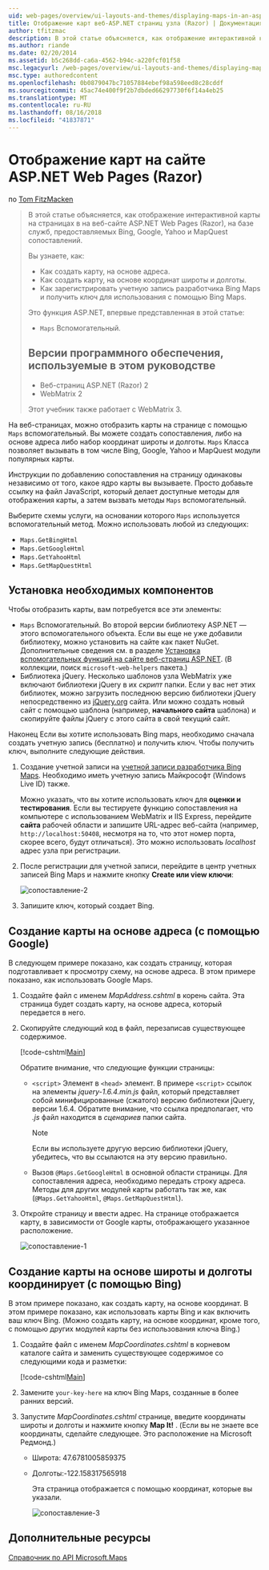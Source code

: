 ```yaml
---
uid: web-pages/overview/ui-layouts-and-themes/displaying-maps-in-an-aspnet-web-pages-site
title: Отображение карт веб-ASP.NET страниц узла (Razor) | Документация Майкрософт
author: tfitzmac
description: В этой статье объясняется, как отображение интерактивной карты на страницах в на веб-сайте ASP.NET Web Pages (Razor), на базе сопоставлений служб, предоставляемых Bing, Google, Ma...
ms.author: riande
ms.date: 02/20/2014
ms.assetid: b5c268dd-ca6a-4562-b94c-a220fcf01f58
msc.legacyurl: /web-pages/overview/ui-layouts-and-themes/displaying-maps-in-an-aspnet-web-pages-site
msc.type: authoredcontent
ms.openlocfilehash: 0b0879047bc71057884ebef98a598eed8c28cddf
ms.sourcegitcommit: 45ac74e400f9f2b7dbded66297730f6f14a4eb25
ms.translationtype: MT
ms.contentlocale: ru-RU
ms.lasthandoff: 08/16/2018
ms.locfileid: "41837871"
---
```

<a name="displaying-maps-in-an-aspnet-web-pages-razor-site"></a>Отображение карт на сайте ASP.NET Web Pages (Razor)
====================
по [Tom FitzMacken](https://github.com/tfitzmac)

> В этой статье объясняется, как отображение интерактивной карты на страницах в на веб-сайте ASP.NET Web Pages (Razor), на базе служб, предоставляемых Bing, Google, Yahoo и MapQuest сопоставлений.
> 
> Вы узнаете, как:
> 
> - Как создать карту, на основе адреса.
> - Как создать карту, на основе координат широты и долготы.
> - Как зарегистрировать учетную запись разработчика Bing Maps и получить ключ для использования с помощью Bing Maps.
> 
> Это функция ASP.NET, впервые представленная в этой статье:
> 
> - `Maps` Вспомогательный.
>   
> 
> ## <a name="software-versions-used-in-the-tutorial"></a>Версии программного обеспечения, используемые в этом руководстве
> 
> 
> - Веб-страниц ASP.NET (Razor) 2
> - WebMatrix 2
>   
> 
> Этот учебник также работает с WebMatrix 3.


На веб-страницах, можно отобразить карты на странице с помощью `Maps` вспомогательный. Вы можете создать сопоставления, либо на основе адреса либо набор координат широты и долготы. `Maps` Класса позволяет вызывать в том числе Bing, Google, Yahoo и MapQuest модули популярных карты.

Инструкции по добавлению сопоставления на страницу одинаковы независимо от того, какое ядро карты вы вызываете. Просто добавьте ссылку на файл JavaScript, который делает доступные методы для отображения карты, а затем вызвать методы `Maps` вспомогательный.

Выберите схемы услуги, на основании которого `Maps` используется вспомогательный метод. Можно использовать любой из следующих:

- `Maps.GetBingHtml`
- `Maps.GetGoogleHtml`
- `Maps.GetYahooHtml`
- `Maps.GetMapQuestHtml`

## <a name="installing-the-pieces-you-need"></a>Установка необходимых компонентов

Чтобы отобразить карты, вам потребуется все эти элементы:

- `Maps` Вспомогательный. Во второй версии библиотеку ASP.NET — этого вспомогательного объекта. Если вы еще не уже добавили библиотеку, можно установить на сайте как пакет NuGet. Дополнительные сведения см. в разделе [Установка вспомогательных функций на сайте веб-страниц ASP.NET](https://go.microsoft.com/fwlink/?LinkId=252372). (В коллекции, поиск `microsoft-web-helpers` пакета.)
- Библиотека jQuery. Несколько шаблонов узла WebMatrix уже включают библиотеки jQuery в их *скрипт* папки. Если у вас нет этих библиотек, можно загрузить последнюю версию библиотеки jQuery непосредственно из [jQuery.org](http://jQuery.org) сайта. Или можно создать новый сайт с помощью шаблона (например, **начального сайта** шаблона) и скопируйте файлы jQuery с этого сайта в свой текущий сайт.

Наконец Если вы хотите использовать Bing maps, необходимо сначала создать учетную запись (бесплатно) и получить ключ. Чтобы получить ключ, выполните следующие действия.

1. Создание учетной записи на [учетной записи разработчика Bing Maps](https://www.microsoft.com/maps/developers/web.aspx). Необходимо иметь учетную запись Майкрософт (Windows Live ID) также.

    Можно указать, что вы хотите использовать ключ для **оценки и тестирования**. Если вы тестируете функцию сопоставления на компьютере с использованием WebMatrix и IIS Express, перейдите **сайта** рабочей области и запишите URL-адрес веб-сайта (например, `http://localhost:50408`, несмотря на то, что этот номер порта, скорее всего, будут отличаться). Это можно использовать *localhost* адрес узла при регистрации.
2. После регистрации для учетной записи, перейдите в центр учетных записей Bing Maps и нажмите кнопку **Create или view ключи**:

    ![сопоставление-2](displaying-maps-in-an-aspnet-web-pages-site/_static/image1.png)
3. Запишите ключ, который создает Bing.

## <a name="creating-a-map-based-on-an-address-using-google"></a>Создание карты на основе адреса (с помощью Google)

В следующем примере показано, как создать страницу, которая подготавливает к просмотру схему, на основе адреса. В этом примере показано, как использовать Google Maps.

1. Создайте файл с именем *MapAddress.cshtml* в корень сайта. Эта страница будет создать карту, на основе адреса, который передается в него.
2. Скопируйте следующий код в файл, перезаписав существующее содержимое.

    [!code-cshtml[Main](displaying-maps-in-an-aspnet-web-pages-site/samples/sample1.cshtml)]

    Обратите внимание, что следующие функции страницы:

    - `<script>` Элемент в `<head>` элемент. В примере `<script>` ссылок на элементы *jquery-1.6.4.min.js* файл, который представляет собой минифицированные (сжатого) версию библиотеки jQuery, версии 1.6.4. Обратите внимание, что ссылка предполагает, что *.js* файл находится в *сценариев* папки сайта. 

        > [!NOTE]
        > Если вы используете другую версию библиотеки jQuery, убедитесь, что вы ссылаются на эту версию правильно.
    - Вызов `@Maps.GetGoogleHtml` в основной области страницы. Для сопоставления адреса, необходимо передать строку адреса. Методы для других модулей карты работать так же, как (`@Maps.GetYahooHtml`, `@Maps.GetMapQuestHtml`).
3. Откройте страницу и ввести адрес. На странице отображается карту, в зависимости от Google карты, отображающего указанное расположение.

     ![сопоставление-1](displaying-maps-in-an-aspnet-web-pages-site/_static/image2.png)

## <a name="creating-a-map-based-on-latitude-and-longitude-coordinates-using-bing"></a>Создание карты на основе широты и долготы координирует (с помощью Bing)

В этом примере показано, как создать карту, на основе координат. В этом примере показано, как использовать карты Bing и как включить ваш ключ Bing. (Можно создать карту, на основе координат, кроме того, с помощью других модулей карты без использования ключа Bing.)

1. Создайте файл с именем *MapCoordinates.cshtml* в корневом каталоге сайта и заменить существующее содержимое со следующими кода и разметки:

    [!code-cshtml[Main](displaying-maps-in-an-aspnet-web-pages-site/samples/sample2.cshtml)]
2. Замените `your-key-here` на ключ Bing Maps, созданные в более ранних версий.
3. Запустите *MapCoordinates.cshtml* странице, введите координаты широты и долготы и нажмите кнопку **Map It!** . (Если вы не знаете все координаты, сделайте следующее. Это расположение на Microsoft Редмонд.)

   - Широта: 47.6781005859375
   - Долготы:-122.158317565918

     Эта страница отображается с помощью координат, которые вы указали.

     ![сопоставление-3](displaying-maps-in-an-aspnet-web-pages-site/_static/image3.png)

<a id="Additional_Resources"></a>
## <a name="additional-resources"></a>Дополнительные ресурсы


[Справочник по API Microsoft.Maps](https://msdn.microsoft.com/library/gg427611.aspx)
